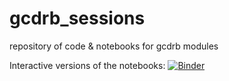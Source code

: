 # gcdrb_sessions
repository of code &amp; notebooks for gcdrb modules

Interactive versions of the notebooks: [![Binder](http://mybinder.org/badge.svg)](http://mybinder.org/repo/GCDigitalFellows/gcdrb_sessions)
